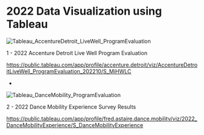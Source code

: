 # 2022 Data Visualization using Tableau

![Tableau_AccentureDetroit_LiveWell_ProgramEvaluation](https://github.com/juliafsuzuki/Data-Visualization-using-Tableau/assets/77695324/45ed8d75-213a-493e-adf3-938e92822c86)

1 - 2022 Accenture Detroit Live Well Program Evaluation

https://public.tableau.com/app/profile/accenture.detroit/viz/AccentureDetroitLiveWell_ProgramEvaluation_202210/S_MiHWLC

-

![Tableau_DanceMobility_ProgramEvaluation](https://github.com/juliafsuzuki/2022-Data-Visualization-using-Tableau/assets/77695324/20055eb0-972c-4a9a-8fb2-b640cf737d3a)

2 - 2022 Dance Mobility Experience Survey Results

https://public.tableau.com/app/profile/fred.astaire.dance.mobility/viz/2022_DanceMobilityExperience/S_DanceMobilityExperience


